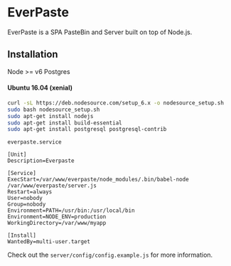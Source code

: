 # EverPaste

EverPaste is a SPA PasteBin and Server built on top of Node.js.

## Installation

Node >= v6
Postgres

#### Ubuntu 16.04 (xenial)

```bash
curl -sL https://deb.nodesource.com/setup_6.x -o nodesource_setup.sh
sudo bash nodesource_setup.sh
sudo apt-get install nodejs
sudo apt-get install build-essential
sudo apt-get install postgresql postgresql-contrib
```

`everpaste.service`

```
[Unit]
Description=Everpaste

[Service]
ExecStart=/var/www/everpaste/node_modules/.bin/babel-node /var/www/everpaste/server.js
Restart=always
User=nobody
Group=nobody
Environment=PATH=/usr/bin:/usr/local/bin
Environment=NODE_ENV=production
WorkingDirectory=/var/www/myapp

[Install]
WantedBy=multi-user.target
```

Check out the `server/config/config.example.js` for more information.

